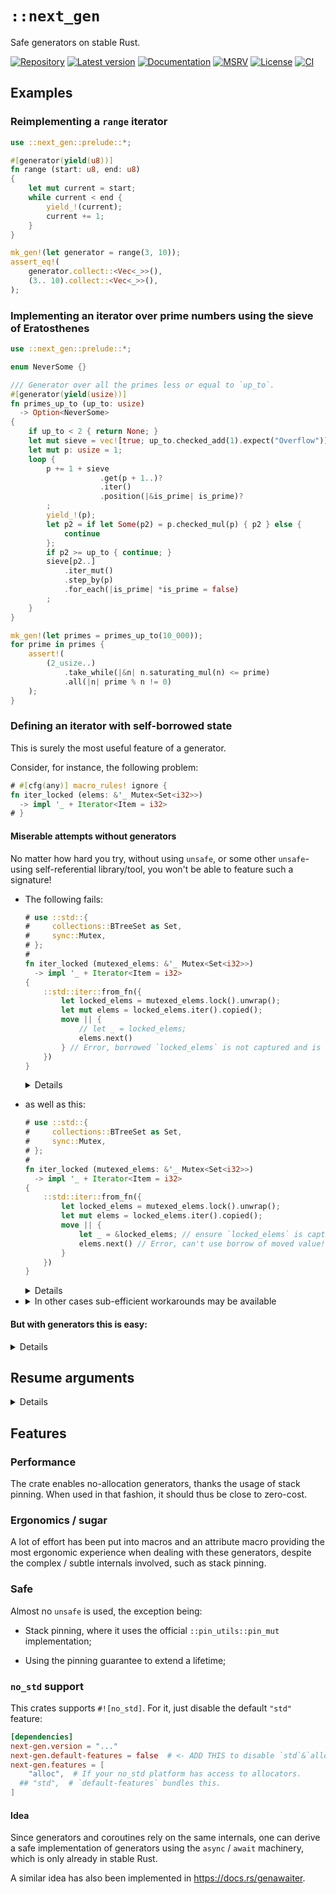 # `::next_gen`

Safe generators on stable Rust.

[![Repository](https://img.shields.io/badge/repository-GitHub-brightgreen.svg)](
https://github.com/danielhenrymantilla/next-gen-rs)
[![Latest version](https://img.shields.io/crates/v/next-gen.svg)](
https://crates.io/crates/next-gen)
[![Documentation](https://docs.rs/next-gen/badge.svg)](
https://docs.rs/next-gen)
[![MSRV](https://img.shields.io/badge/MSRV-1.45.0-white)](
https://gist.github.com/danielhenrymantilla/8e5b721b3929084562f8f65668920c33)
[![License](https://img.shields.io/crates/l/next-gen.svg)](
https://github.com/danielhenrymantilla/next-gen-rs/blob/master/LICENSE-ZLIB)
[![CI](https://github.com/danielhenrymantilla/next-gen-rs/workflows/CI/badge.svg)](
https://github.com/danielhenrymantilla/next-gen-rs/actions)

## Examples

### Reimplementing a `range` iterator

```rust
use ::next_gen::prelude::*;

#[generator(yield(u8))]
fn range (start: u8, end: u8)
{
    let mut current = start;
    while current < end {
        yield_!(current);
        current += 1;
    }
}

mk_gen!(let generator = range(3, 10));
assert_eq!(
    generator.collect::<Vec<_>>(),
    (3.. 10).collect::<Vec<_>>(),
);
```

### Implementing an iterator over prime numbers using the sieve of Eratosthenes

```rust
use ::next_gen::prelude::*;

enum NeverSome {}

/// Generator over all the primes less or equal to `up_to`.
#[generator(yield(usize))]
fn primes_up_to (up_to: usize)
  -> Option<NeverSome>
{
    if up_to < 2 { return None; }
    let mut sieve = vec![true; up_to.checked_add(1).expect("Overflow")];
    let mut p: usize = 1;
    loop {
        p += 1 + sieve
                    .get(p + 1..)?
                    .iter()
                    .position(|&is_prime| is_prime)?
        ;
        yield_!(p);
        let p2 = if let Some(p2) = p.checked_mul(p) { p2 } else {
            continue
        };
        if p2 >= up_to { continue; }
        sieve[p2..]
            .iter_mut()
            .step_by(p)
            .for_each(|is_prime| *is_prime = false)
        ;
    }
}

mk_gen!(let primes = primes_up_to(10_000));
for prime in primes {
    assert!(
        (2_usize..)
            .take_while(|&n| n.saturating_mul(n) <= prime)
            .all(|n| prime % n != 0)
    );
}
```


### Defining an iterator with self-borrowed state

This is surely the most useful feature of a generator.

Consider, for instance, the following problem:

```rust
# #[cfg(any)] macro_rules! ignore {
fn iter_locked (elems: &'_ Mutex<Set<i32>>)
  -> impl '_ + Iterator<Item = i32>
# }
```

#### Miserable attempts without generators

No matter how hard you try, without using `unsafe`, or some other
`unsafe`-using self-referential library/tool, you won't be able to feature such
a signature!

  - The following fails:

    ```rust ,compile_fail
    # use ::std::{
    #     collections::BTreeSet as Set,
    #     sync::Mutex,
    # };
    #
    fn iter_locked (mutexed_elems: &'_ Mutex<Set<i32>>)
      -> impl '_ + Iterator<Item = i32>
    {
        ::std::iter::from_fn({
            let locked_elems = mutexed_elems.lock().unwrap();
            let mut elems = locked_elems.iter().copied();
            move || {
                // let _ = locked_elems;
                elems.next()
            } // Error, borrowed `locked_elems` is not captured and is thus dropped!
        })
    }
    ```

    <details>

    ```rust ,ignore
    error[E0515]: cannot return value referencing local variable `locked_elems`
      --> src/lib.rs:122:5
       |
    11 | /     ::std::iter::from_fn({
    12 | |         let locked_elems = mutexed_elems.lock().unwrap();
    13 | |         let mut elems = locked_elems.iter().copied();
       | |                         ------------------- `locked_elems` is borrowed here
    14 | |         move || {
    ...  |
    17 | |         } // Error, borrowed `locked_elems` is not captured and is thus dropped!
    18 | |     })
       | |______^ returns a value referencing data owned by the current function
       |
       = help: use `.collect()` to allocate the iterator
    ```

    </details>

  - as well as this:

    ```rust ,compile_fail
    # use ::std::{
    #     collections::BTreeSet as Set,
    #     sync::Mutex,
    # };
    #
    fn iter_locked (mutexed_elems: &'_ Mutex<Set<i32>>)
      -> impl '_ + Iterator<Item = i32>
    {
        ::std::iter::from_fn({
            let locked_elems = mutexed_elems.lock().unwrap();
            let mut elems = locked_elems.iter().copied();
            move || {
                let _ = &locked_elems; // ensure `locked_elems` is captured (and thus moved)
                elems.next() // Error, can't use borrow of moved value!
            }
        })
    }
    ```

    <details>

    ```rust ,ignore
    error[E0515]: cannot return value referencing local variable `locked_elems`
      --> src/lib.rs:144:5
       |
    11 | /     ::std::iter::from_fn({
    12 | |         let locked_elems = mutexed_elems.lock().unwrap();
    13 | |         let mut elems = locked_elems.iter().copied();
       | |                         ------------------- `locked_elems` is borrowed here
    14 | |         move || {
    ...  |
    17 | |         }
    18 | |     })
       | |______^ returns a value referencing data owned by the current function
       |
       = help: use `.collect()` to allocate the iterator

    error[E0505]: cannot move out of `locked_elems` because it is borrowed
      --> src/lib.rs:147:9
       |
    8  |   fn iter_locked (mutexed_elems: &'_ Mutex<Set<i32>>)
       |                                  - let's call the lifetime of this reference `'1`
    ...
    11 | /     ::std::iter::from_fn({
    12 | |         let locked_elems = mutexed_elems.lock().unwrap();
    13 | |         let mut elems = locked_elems.iter().copied();
       | |                         ------------------- borrow of `locked_elems` occurs here
    14 | |         move || {
       | |         ^^^^^^^ move out of `locked_elems` occurs here
    15 | |             let _ = &locked_elems; // ensure `locked_elems` is captured (and thus moved)
       | |                      ------------ move occurs due to use in closure
    16 | |             elems.next() // Error, can't use borrow of moved value!
    17 | |         }
    18 | |     })
       | |______- returning this value requires that `locked_elems` is borrowed for `'1`

    error: aborting due to 2 previous errors
    ```

    </details>


  - <details><summary>In other cases sub-efficient workarounds may be available</summary>

    Such as when that `Set` would be a `Vec` instead. In that case, we can use
    indices as a poorman's self-reference, with no "official" lifetimes and thus
    Rust not complaining:

    ```rust
    # use ::std::sync::Mutex;
    #
    fn iter_locked (mutexed_vec: &'_ Mutex<Vec<i32>>)
      -> impl '_ + Iterator<Item = i32>
    {
        ::std::iter::from_fn({
            let locked_vec = mutexed_vec.lock().unwrap();
            let mut indices = 0.. locked_vec.len();
            move /* locked_vec, indices */ || {
                let i = indices.next()?;
                Some(locked_vec[i]) // copies, so OK.
            }
        })
    }
    let mutexed_elems = Mutex::new(vec![27, 42]);
    let mut iter = iter_locked(&mutexed_elems);
    assert_eq!(iter.next(), Some(27));
    assert_eq!(iter.next(), Some(42));
    assert_eq!(iter.next(), None);
    ```

    </summary>

#### But with generators this is easy:

<details>

```rust
# use ::std::{
#     collections::BTreeSet as Set,
#     sync::Mutex,
# };
use ::next_gen::prelude::*;

#[generator(yield(i32))]
fn gen_iter_locked (mutexed_elems: &'_ Mutex<Set<i32>>)
{
    let locked_elems = mutexed_elems.lock().unwrap();
    for elem in locked_elems.iter().copied() {
        yield_!(elem);
    }
}
```

_and voilà_!

That `#[generator] fn` is the key constructor for our safe self-referential
iterator!

Now, _instantiating_ an iterator off a self-referential generator has a subtle
aspect, muck alike that of polling a self-referential `Future` (that's what a
missing `Unpin` bound means): we need to get it pinned before it can be polled!

<details><summary>About pinning "before use", and the two forms of pinning</summary>

 1. Getting a `Future`:

    ```rust
    # #[cfg(any())] macro_rules! ignore {
    let future = async { ... };
    // or
    let future = some_async_fn(...);
    # }
    ```

  - Pinning an instantiated `Future` in the heap (`Box`ed):

    ```rust
    # #[cfg(any())] macro_rules! ignore {
    // Pinning it in the heap (boxed):
    let mut pinned_future = Box::pin(future)
    // or, through an extension trait (`::futures::future::FutureExt`):
    let mut pinned_future = future.boxed() // this also incidentally `dyn`-erases the future.
    # }
    ```

      - Now we can _return_ it, or poll it:

        ```rust
        # #[cfg(any())] macro_rules! ignore {
        if true {
            pinned_future.as_mut().poll(...);
        }
        // and/or return it:
        return pinned_future;
        # }
        ```

  - Pinning an instantiated `Future` in the stack (pinned to the local scope):

    ```rust
    # #[cfg(any())] macro_rules! ignore {
    use ::some_lib::some_pinning_macro as stack_pinned;
    // Pinning it in the "stack"
    stack_pinned!(mut future);
    /* the above shadows `future`, thus acting as:
    let mut future = magic::Stack::pin(future); // */

    // Let's rename it for clarity:
    let mut pinned_future = future;
    # }
    ```

      - Now we can poll it / use it within the current stack frame, **but we
        cannot return it**.

        ```rust
        # #[cfg(any())] macro_rules! ignore {
        pinned_future.as_mut().poll(...)
        # }
        ```

Well, it turns out that for generators it's similar:

 1. Once you have a `#[generator] fn` "generator constructor"

    ```rust
    use ::next_gen::prelude::*;

    #[generator(yield(u8))]
    fn foo ()
    {
        yield_!(42);
    }
    # let _ = foo;
    ```

 1. Instantiation requires pinning, and thus:

      - Stack-pinning: cheap, `no_std` compatible, usable within the same scope.
        **But it cannot be returned**.

        ```rust
        # #[cfg(any())] macro_rules! ignore {
        mk_gen!(let mut generator = foo());

        // can be used within the same scope
        assert_eq!(generator.next(), Some(42));
        assert_eq!(generator.next(), None);

        // but it can't be returned
        // return generator; /* Error, can't return borrow to local value */
        # }
        ```

      - Heap-pinning: a bit more expensive, requires an `::alloc`ator or not
        being `no_std`, **but the so-pinned generator can be returned**.

        ```rust
        # #[cfg(any())] macro_rules! ignore {
        mk_gen!(let mut generator = box foo());

        // can be used within the same scope
        if some_condition {
            assert_eq!(generator.next(), Some(42));
            assert_eq!(generator.next(), None);
        }

        // and/or it can be returned
        return generator; // OK
        # }
        ```

So, back to our example, this is what we need to do:

___

</details>

```rust
use ::next_gen::prelude::*;
# use ::std::{
#     collections::BTreeSet as Set,
#     sync::Mutex,
# };

/// We already have:
#[generator(yield(i32))]
fn gen_iter_locked (mutexed_elems: &'_ Mutex<Set<i32>>)
# {
#     let locked_elems = mutexed_elems.lock().unwrap();
#     for elem in locked_elems.iter().copied() {
#         yield_!(elem);
#     }
# }
# #[cfg(any)] macro_rules! ignore {
...
# }

/// Now let's wrap-it so that it yields a nice iterator:
fn iter_locked (mutexed_elems: &'_ Mutex<Set<i32>>)
  -> impl '_ + Iterator<Item = i32>
{
    if true {
        // One possible syntax to instantiate the generator
        mk_gen!(let generator = box gen_iter_locked(mutexed_elems));
        generator
    } else {
        // or, since we are `box`-ing, we can directly do:
        gen_iter_locked.call_boxed((mutexed_elems, ))
    }
    // : Pin<Box<impl '_ + Generator<Yield = i32>>>
    // : impl '_ + Iterator<Item = i32>
}

let mutexed_elems = Mutex::new([27, 42].iter().copied().collect::<Set<_>>());
let mut iter = iter_locked(&mutexed_elems);
assert_eq!(iter.next(), Some(27));
assert_eq!(iter.next(), Some(42));
assert_eq!(iter.next(), None);
```

  - If the `iter_locked()` function you are trying to implement is part of
    a trait definition and thus need to name the type, at which point the
    `impl '_ + Iterator…` existential syntax can be problematic, you can then
    use `dyn` instead of `impl`, at the cost of having to mention the
    `Pin<Box<>>` layer:

    ```rust
    # #[cfg(any())] macro_rules! ignore {
    // instead of
      -> impl '_ + Iterator<Item = i32>
    // write:
      -> Pin<Box<dyn '_ + Generator<Yield = i32, Return = ()>>>
    # }
    ```

    <details><summary>An example</summary>

    ```rust
    use ::next_gen::prelude::*;

    struct Once<T>(T);
    impl<T : 'static> IntoIterator for Once<T> {
        type Item = T;
        type IntoIter = Pin<Box<dyn Generator<(), Yield = T, Return = ()> + 'static>>;

        fn into_iter (self: Once<T>)
          -> Self::IntoIter
        {
            #[generator(yield(T))]
            fn once_generator<T> (value: T)
            {
                yield_!(value);
            }

            once_generator.call_boxed((self.0, ))
        }
    }
    assert_eq!(Once(42).into_iter().next(), Some(42));
    ```

    </details>

</details>

## Resume arguments

<details>

This crate has been updated to support resume arguments: the `Generator` trait
is now generic over a `ResumeArg` parameter (which defaults to `()`), and its
`.resume(…)` method now takes a parameter of that type:

```rust
# #[cfg(any())] macro_rules! ignore {
let _: GeneratorState<Yield, Return> = generator.as_mut().resume(resume_arg);
# }
```

this makes it so the `yield_!(…)` expressions inside the generator evaluate to
`ResumeArg` rather than `()`:

```rust
# #[cfg(any())] macro_rules! ignore {
let _: ResumeArg = yield_!(value);
# }
```

### Macro syntax

In order to express this using the `#[generator]` attribute, add a
`resume(Type)` parameter to it:

```rust
# use ::core::ops::Not as _;
use ::next_gen::prelude::*;

type ShouldContinue = bool;

#[generator(yield(i32), resume(ShouldContinue))]
fn g ()
{
    for i in 0.. {
        let should_continue = yield_!(i);
        if should_continue.not() {
            break;
        }
    }
}

mk_gen!(let mut generator = g());
assert!(matches!(
    generator.as_mut().resume(bool::default()), // <- this resume arg is being ignored
    GeneratorState::Yielded(0),
));
assert!(matches!(
    generator.as_mut().resume(true),
    GeneratorState::Yielded(1),
));
assert!(matches!(
    generator.as_mut().resume(true),
    GeneratorState::Yielded(2),
));
assert!(matches!(
    generator.as_mut().resume(true),
    GeneratorState::Yielded(3),
));

assert!(matches!(
    generator.as_mut().resume(false),
    GeneratorState::Complete,
));
```

If you don't want to ignore/disregard the first resume argument (the "start
argument" we could call it), then you can append a `as <binding>` after the
`resume(ResumeArgTy)` annotation:

```rust
# use ::core::ops::Not as _;
use ::next_gen::prelude::*;

type ShouldContinue = bool;

#[generator(
    yield(i32),
    resume(ShouldContinue) as mut should_continue,
)]
fn g ()
{
    for i in 0.. {
        if should_continue.not() {
            break;
        }
        should_continue = yield_!(i);
    }
}
```

  - <details><summary>A mind-bending example of recursion with an "automagically segmented stack"</summary>

    ```rust
    use ::next_gen::prelude::*;

    /// A silly recursive function, computing the sum of integers up to `n`.
    ///
    /// If you know your math, you know this equals `n * (n + 1) / 2`.
    ///
    /// This result is quite "obvious" from the geometric representation:
    ///
    /// ```text
    /// # . . . . .   <- Amount of #: 1
    /// # # . . . .   <- Amount of #: 2
    /// # # # . . .   <- Amount of #: 3
    /// # # # # . .   <- Amount of #: 4
    /// ⋮   …   ⋱ ⋮
    /// # # # # # #   <- Amount of #: N
    /// Height = N + 1         Total: 1 + 2 + … + N
    /// Width  = N
    /// Half the area of the "square": (N + 1) * N / 2
    /// ```
    ///
    /// As you can see, computing the sum `1 + 2 + 3 + … + N` is the same as
    /// counting the number of `#` in that diagram. And those `#` fill half a
    /// "square". But it's actually not exactly a `N x N` square since we have
    /// from `1` to `N` rows, that is, `N + 1` rows, and a width of `N`.
    ///
    /// This results in `(n + 1) * n` for the area of the "square", followed by
    /// the `/ 2` halving operation.
    fn triangular (n: u64)
      -> u64
    {
        #[generator(yield(u64), resume(u64))]
        fn triangular (n: u64)
          -> u64
        {
            use yield_ as recurse;
            if n == 0 {
                0
            } else {
                n + recurse!(n - 1)
            }
        }

        drive_recursion(n, |n| triangular.call_boxed((n, )))
    }

    const N: u64 = 10_000;
    assert_eq!(
        triangular(N),
        N * (N + 1) / 2
    );

    // where the `drive_recursion` "runtime" is defined as:

    /// A recursive computation can be seen as a "suspensible coroutine",
    /// whereby, when needing to "compute-recurse" into new inputs,
    /// that current computation just suspends and yields the new input
    /// for which it requests a computation.
    ///
    /// The driver / "executor", thus starts with the initial input, and
    /// polls the suspensible coroutine until reaching a suspension point.
    ///
    /// Such suspension point gives the driver a new computation it needs to
    /// perform (updates `input`), and a new "customer" waiting for that new
    /// result: that suspended computation. These stack onto each other as
    /// we recurse, and when the innermost computation _completes_ / _returns_
    /// rather than yield-enqueuing a new one, we can then feed that result to
    /// the top-most suspended computation, _resuming_ it.
    fn drive_recursion<Input, SuspendedComputation, Result> (
        input: Input,
        mut start_computing: impl FnMut(Input) -> Pin<Box<SuspendedComputation>>,
    ) -> Result
    where
        SuspendedComputation
            : Generator<
                /* ResumedWith = */ Result, // recursive result
                Yield = Input, // recursive "query"
                Return = Result,
            >
        ,
        Result : Default, // to feed the initial dummies.
    {
        // This is the "recursive state stack", when you think about this,
        // and with this approach we automagically get it heap-allocated
        // (the `Pin<Box<GeneratorFn…>>` state machines are the main things
        // heap-allocating the "recursively captured local state".
        // This vec is just storing these `Pin<Box<…>>` things, to avoid
        // stack-allocating those (which naively recursing within this very body
        // would achieve).
        let mut suspended_computations = Vec::new();

        let mut last_suspended_computation = start_computing(input);
        let mut computation_result = Result::default(); // start with a dummy one

        loop {
            match last_suspended_computation.resume_unpin(computation_result) {
                // We reached `return`: completion of the current computation.
                | GeneratorState::Returned(computation_result_) => {
                    match suspended_computations.pop() {
                        // If it was the outer-most computation, we've finished.
                        | None => return computation_result_,
                        // Otherwise, feed the current result to the outer
                        // computation that had previously yield-requested the
                        // current computation.
                        | Some(suspended_computation) => {
                            last_suspended_computation = suspended_computation;
                            computation_result = computation_result_;
                        },
                    }
                },
                // We need to "compute-recurse" ourselves with this new `arg`
                | GeneratorState::Yielded(arg) => {
                    suspended_computations.push(last_suspended_computation);
                    last_suspended_computation = start_computing(arg);
                    computation_result = Result::default();
                },
            }
        }
    }
    ```

    The "stacks" (storage for the local variables captured within non-terminal
    / non-tail recursive calls) are thus, in practice, state that crosses the
    `yield_!()` points, resulting in state captured by the `Generator`. And
    since the `Generator` instance is `Box`ed, it means such stack ends up in
    the heap, behind a pointer. This happens for each and every recursion step.

    This means that the stack has successfully been segmented (within each
    `Generator` instance) into the heap; which is otherwise a cumbersome manual
    process that is nonetheless needed for non-trivial recursive functions.

    </details>

</details>

## Features

### Performance

The crate enables no-allocation generators, thanks the usage of stack pinning.
When used in that fashion, it should thus be close to zero-cost.

### Ergonomics / sugar

A lot of effort has been put into macros and an attribute macro providing the
most ergonomic experience when dealing with these generators, despite the
complex / subtle internals involved, such as stack pinning.

### Safe

Almost no `unsafe` is used, the exception being:

  - Stack pinning, where it uses the official `::pin_utils::pin_mut`
    implementation;

  - Using the pinning guarantee to extend a lifetime;

### `no_std` support

This crates supports `#![no_std]`. For it, just disable the default `"std"`
feature:

```toml
[dependencies]
next-gen.version = "..."
next-gen.default-features = false  # <- ADD THIS to disable `std`&`alloc` for `no_std` compat
next-gen.features = [
    "alloc",  # If your no_std platform has access to allocators.
  ## "std",  # `default-features` bundles this.
]
```

#### Idea

Since generators and coroutines rely on the same internals, one can derive a
safe implementation of generators using the `async` / `await` machinery, which
is only already in stable Rust.

A similar idea has also been implemented in <https://docs.rs/genawaiter>.
